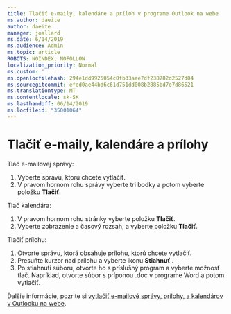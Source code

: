 ```yaml
---
title: Tlačiť e-maily, kalendáre a príloh v programe Outlook na webe
ms.author: daeite
author: daeite
manager: joallard
ms.date: 6/14/2019
ms.audience: Admin
ms.topic: article
ROBOTS: NOINDEX, NOFOLLOW
localization_priority: Normal
ms.custom: ''
ms.openlocfilehash: 294e1dd9925054c0fb33aee7df238782d2527d84
ms.sourcegitcommit: efed0ae44bd6c61d751dd008b2885bd7e7d86521
ms.translationtype: MT
ms.contentlocale: sk-SK
ms.lasthandoff: 06/14/2019
ms.locfileid: "35001064"
---
```

# <a name="print-email-calendars-and-attachments"></a>Tlačiť e-maily, kalendáre a prílohy

Tlač e-mailovej správy:
  
1. Vyberte správu, ktorú chcete vytlačiť.
1. V pravom hornom rohu správy vyberte tri bodky a potom vyberte položku **Tlačiť**.

Tlač kalendára:

1. V pravom hornom rohu stránky vyberte položku **Tlačiť**.
1. Vyberte zobrazenie a časový rozsah, a vyberte položku **Tlačiť**.

Tlačiť prílohu:

1. Otvorte správu, ktorá obsahuje prílohu, ktorú chcete vytlačiť.
2. Presuňte kurzor nad prílohu a vyberte ikonu **Stiahnuť** .
3. Po stiahnutí súboru, otvorte ho s príslušný program a vyberte možnosť tlač. Napríklad, otvorte súbor s príponou .doc v programe Word a potom vytlačiť.

Ďalšie informácie, pozrite si [vytlačiť e-mailové správy, prílohy, a kalendárov v Outlooku na webe](https://support.office.com/article/2cf529d1-3b8f-4de2-b254-b7f870e58a2b).
